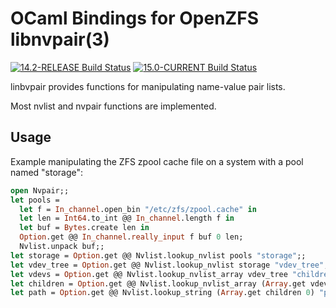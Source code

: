 OCaml Bindings for OpenZFS libnvpair(3)
=======================================

[![14.2-RELEASE Build Status](https://api.cirrus-ci.com/github/ryan-moeller/ocaml-nvpair.svg?branch=main&task=releases/amd64/14.2-RELEASE)](https://cirrus-ci.com/github/ryan-moeller/ocaml-nvpair)
[![15.0-CURRENT Build Status](https://api.cirrus-ci.com/github/ryan-moeller/ocaml-nvpair.svg?branch=main&task=releases/amd64/15.0-CURRENT)](https://cirrus-ci.com/github/ryan-moeller/ocaml-nvpair)

linbvpair provides functions for manipulating name-value pair lists.

Most nvlist and nvpair functions are implemented.

Usage
-----

Example manipulating the ZFS zpool cache file on a system with a pool named "storage":

```ocaml
open Nvpair;;
let pools =
  let f = In_channel.open_bin "/etc/zfs/zpool.cache" in
  let len = Int64.to_int @@ In_channel.length f in
  let buf = Bytes.create len in
  Option.get @@ In_channel.really_input f buf 0 len;
  Nvlist.unpack buf;;
let storage = Option.get @@ Nvlist.lookup_nvlist pools "storage";;
let vdev_tree = Option.get @@ Nvlist.lookup_nvlist storage "vdev_tree";;
let vdevs = Option.get @@ Nvlist.lookup_nvlist_array vdev_tree "children";;
let children = Option.get @@ Nvlist.lookup_nvlist_array (Array.get vdevs 0) "children";;
let path = Option.get @@ Nvlist.lookup_string (Array.get children 0) "path";;
```
